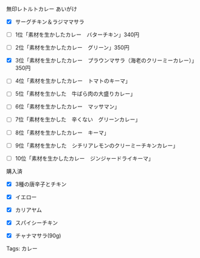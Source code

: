 無印レトルトカレー
あいがけ
- [x] サーグチキン＆ラジママサラ

- [ ] 1位「素材を生かしたカレー　バターチキン」340円
- [ ] 2位「素材を生かしたカレー　グリーン」350円
- [x] 3位「素材を生かしたカレー　プラウンマサラ（海老のクリーミーカレー）」350円
- [ ] 4位「素材を生かしたカレー　トマトのキーマ」
- [ ] 5位「素材を生かした　牛ばら肉の大盛りカレー」
- [ ] 6位「素材を生かしたカレー　マッサマン」
- [ ] 7位「素材を生かした　辛くない　グリーンカレー」
- [ ] 8位「素材を生かしたカレー　キーマ」
- [ ] 9位「素材を生かした　シチリアレモンのクリーミーチキンカレー」
- [ ] 10位「素材を生かしたカレー　ジンジャードライキーマ」

購入済
- [x] 3種の唐辛子とチキン
- [x] イエロー
- [x] カリアヤム
- [x] スパイシーチキン
- [x] チャナマサラ(90g)


Tags:
  カレー
